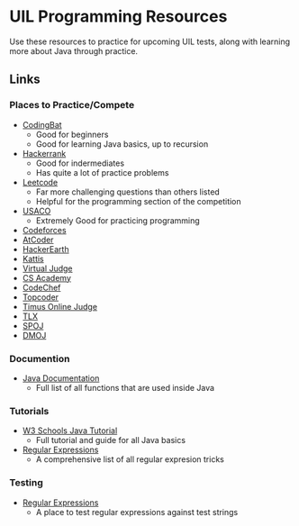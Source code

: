 # UIL Programming Resources

Use these resources to practice for upcoming UIL tests, along with learning more about Java through practice.

## Links

### Places to Practice/Compete

- [CodingBat](https://codingbat.com/java)
  - Good for beginners
  - Good for learning Java basics, up to recursion
- [Hackerrank](https://www.hackerrank.com/)
  - Good for indermediates
  - Has quite a lot of practice problems
- [Leetcode](https://leetcode.com/)
  - Far more challenging questions than others listed
  - Helpful for the programming section of the competition
- [USACO](https://usaco.org/)
  - Extremely Good for practicing programming
- [Codeforces](https://codeforces.com/)
- [AtCoder](https://atcoder.jp/)
- [HackerEarth](https://hackerearth.com/)
- [Kattis](https://open.kattis.com/)
- [Virtual Judge](https://vjudge.net/)
- [CS Academy](https://csacademy.com/)
- [CodeChef](https://codechef.com/)
- [Topcoder](https://topcoder.com/)
- [Timus Online Judge](https://acm.timus.ru/)
- [TLX](https://tlx.toki.id/)
- [SPOJ](https://spoj.com/)
- [DMOJ](https://dmoj.ca/)

### Documention

- [Java Documentation](https://docs.oracle.com/en/java/javase/18/docs/api/)
  - Full list of all functions that are used inside Java

### Tutorials

- [W3 Schools Java Tutorial](https://www.w3schools.com/java/)
  - Full tutorial and guide for all Java basics
- [Regular Expressions](https://rexegg.com/)
  - A comprehensive list of all regular expresion tricks

### Testing

- [Regular Expressions](https://regex101.com/)
  - A place to test regular expressions against test strings

